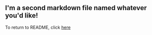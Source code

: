 ## I'm a second markdown file named whatever you'd like!

To return to README, click [here](README.md)